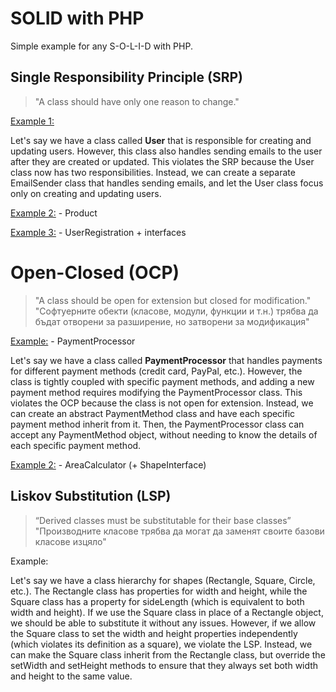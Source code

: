 # SOLID with PHP
Simple example for any S-O-L-I-D with PHP.

## Single Responsibility Principle (SRP)

>"A class should have only one reason to change."

[Example 1:](SRP_01.php)

Let's say we have a class called **User** that is responsible for creating and updating users. However, this class also handles sending emails to the user after they are created or updated. This violates the SRP because the User class now has two responsibilities. Instead, we can create a separate EmailSender class that handles sending emails, and let the User class focus only on creating and updating users.

[Example 2:](SRP_02.php) - Product

[Example 3:](SRP_03.php) - UserRegistration + interfaces


# Open-Closed (OCP)

> "A class should be open for extension but closed for modification."
> "Софтуерните обекти (класове, модули, функции и т.н.) трябва да бъдат отворени за разширение, но затворени за модификация"

[Example:](ocp.php) - PaymentProcessor

Let's say we have a class called **PaymentProcessor** that handles payments for different payment methods (credit card, PayPal, etc.). However, the class is tightly coupled with specific payment methods, and adding a new payment method requires modifying the PaymentProcessor class. This violates the OCP because the class is not open for extension. Instead, we can create an abstract PaymentMethod class and have each specific payment method inherit from it. Then, the PaymentProcessor class can accept any PaymentMethod object, without needing to know the details of each specific payment method.

[Example 2:](ocp_2.php) - AreaCalculator (+ ShapeInterface)

## Liskov Substitution (LSP)
> “Derived classes must be substitutable for their base classes”
> "Производните класове трябва да могат да заменят своите базови класове изцяло"

Example: 

Let's say we have a class hierarchy for shapes (Rectangle, Square, Circle, etc.). The Rectangle class has properties for width and height, while the Square class has a property for sideLength (which is equivalent to both width and height). If we use the Square class in place of a Rectangle object, we should be able to substitute it without any issues. However, if we allow the Square class to set the width and height properties independently (which violates its definition as a square), we violate the LSP. Instead, we can make the Square class inherit from the Rectangle class, but override the setWidth and setHeight methods to ensure that they always set both width and height to the same value.